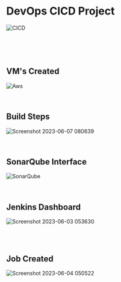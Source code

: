 <h1>DevOps CICD Project</h1>

![CICD](https://github.com/BejadiRajeshReddy18/Project01/assets/64033035/8ecd3224-7c5f-44d1-8f86-5279c92fc787)

<br>
<br>
<br>

<h2>VM's Created</h2>

![Aws](https://github.com/BejadiRajeshReddy18/Project01/assets/64033035/94b9e247-3e85-43cb-92bc-2bb67b59b0a4)



<br>
<h2>Build Steps</h2>

![Screenshot 2023-06-07 080639](https://github.com/BejadiRajeshReddy18/Project01/assets/64033035/c606173c-fd8d-40de-99d5-538571e776e3)

<br>

<h2>SonarQube Interface</h2>

![SonarQube](https://github.com/BejadiRajeshReddy18/Project01/assets/64033035/417914b6-47b2-4bf7-8967-a5755748a62d)

<br>

<h2>Jenkins Dashboard</h2>

![Screenshot 2023-06-03 053630](https://github.com/BejadiRajeshReddy18/Project01/assets/64033035/8742d77d-0213-45d9-b7bf-ac1fb57c48b7)

<br>
<br>
<h2>Job Created</h2>

![Screenshot 2023-06-04 050522](https://github.com/BejadiRajeshReddy18/Project01/assets/64033035/1e7ab778-0749-4e30-a414-45f987af0906)
